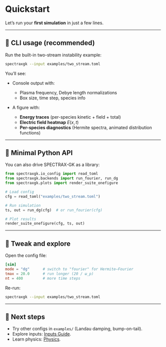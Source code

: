 # Quickstart

Let’s run your **first simulation** in just a few lines.

---

## 🔹 CLI usage (recommended)

Run the built-in two-stream instability example:

```bash
spectraxgk --input examples/two_stream.toml
```

You’ll see:

* Console output with:

  * Plasma frequency, Debye length normalizations
  * Box size, time step, species info

* A figure with:

  * **Energy traces** (per-species kinetic + field + total)
  * **Electric field heatmap** $E(x,t)$
  * **Per-species diagnostics** (Hermite spectra, animated distribution functions)

---

## 🔹 Minimal Python API

You can also drive SPECTRAX-GK as a library:

```python
from spectraxgk.io_config import read_toml
from spectraxgk.backends import run_fourier, run_dg
from spectraxgk.plots import render_suite_onefigure

# Load config
cfg = read_toml("examples/two_stream.toml")

# Run simulation
ts, out = run_dg(cfg)  # or run_fourier(cfg)

# Plot results
render_suite_onefigure(cfg, ts, out)
```

---

## 🔹 Tweak and explore

Open the config file:

```toml
[sim]
mode = "dg"      # switch to "fourier" for Hermite–Fourier
tmax = 20.0      # run longer (20 / ω_p)
nt = 400         # more time steps
```

Re-run:

```bash
spectraxgk --input examples/two_stream.toml
```

---

## 🔹 Next steps

* Try other configs in `examples/` (Landau damping, bump-on-tail).
* Explore inputs: [Inputs Guide](inputs.md).
* Learn physics: [Physics](physics.md).
